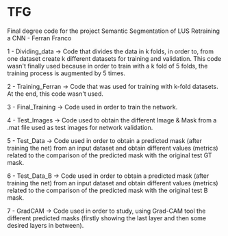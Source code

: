 # TFG
Final degree code for the project Semantic Segmentation of LUS Retraining a CNN - Ferran Franco 


1 - Dividing_data -> Code that divides the data in k folds, in order to, from one dataset create k different datasets for training and validation. This code wasn't finally used because in order to train with a k fold of 5 folds, the training process is augmented by 5 times. 


2 - Training_Ferran -> Code that was used for training with k-fold datasets. At the end, this code wasn't used. 


3 - Final_Training -> Code used in order to train the network.


4 - Test_Images -> Code used to obtain the different Image & Mask from a .mat file used as test images for network validation. 


5 - Test_Data -> Code used in order to obtain a predicted mask (after training the net) from an input dataset and obtain different values (metrics) related to the comparison of the predicted mask with the original test GT mask. 


6 - Test_Data_B -> Code used in order to obtain a predicted mask (after training the net) from an input dataset and obtain different values (metrics) related to the comparison of the predicted mask with the original test B mask. 


7 - GradCAM -> Code used in order to study, using Grad-CAM tool the different predicted masks (firstly showing the last layer and then some desired layers in between). 
